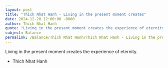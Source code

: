 ```yaml
---
layout: post
title: "Thich Nhat Hanh - Living in the present moment creates"
date: 2024-12-28 12:00:00 -0000
author: Thich Nhat Hanh
quote: "Living in the present moment creates the experience of eternity."
subject: Balance
permalink: /Balance/Thich Nhat Hanh/Thich Nhat Hanh - Living in the present moment creates
---
```


Living in the present moment creates the experience of eternity.

- Thich Nhat Hanh
